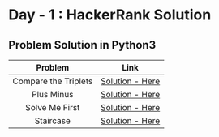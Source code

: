 # Day - 1 : HackerRank Solution

## Problem Solution in Python3

|Problem|Link|
|:-----:|:-----:|
|Compare the Triplets| [Solution - Here](https://github.com/rammya29/Tech-And-Target/blob/main/HakerRank%20Solution/Day-1/Compare%20the%20Triplets/solution.py) |
|Plus Minus| [Solution - Here](https://github.com/rammya29/Tech-And-Target/blob/main/HakerRank%20Solution/Day-1/Plus%20Minus/solution.py) |
|Solve Me First| [Solution - Here](https://github.com/rammya29/Tech-And-Target/blob/main/HakerRank%20Solution/Day-1/Solve%20Me%20First/solution.py) |
|Staircase| [Solution - Here](https://github.com/rammya29/Tech-And-Target/blob/main/HakerRank%20Solution/Day-1/Staircase/solution.py) |

